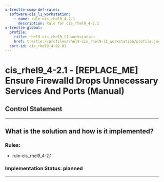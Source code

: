```yaml
---
x-trestle-comp-def-rules:
  software-cis_l1_workstation:
    - name: rule-cis_rhel9_4-2.1
      description: Rule for cis_rhel9_4-2.1
x-trestle-global:
  profile:
    title: rhel9-cis_rhel9-l1_workstation
    href: trestle://profiles/rhel9-cis_rhel9-l1_workstation/profile.json
  sort-id: cis_rhel9_4-02.01
---
```


# cis_rhel9_4-2.1 - \[REPLACE_ME\] Ensure Firewalld Drops Unnecessary Services And Ports (Manual)

## Control Statement

______________________________________________________________________

## What is the solution and how is it implemented?

<!-- For implementation status enter one of: implemented, partial, planned, alternative, not-applicable -->

<!-- Note that the list of rules under ### Rules: is read-only and changes will not be captured after assembly to JSON -->

<!-- Add control implementation description here for control: cis_rhel9_4-2.1 -->

### Rules:

  - rule-cis_rhel9_4-2.1

### Implementation Status: planned

______________________________________________________________________
